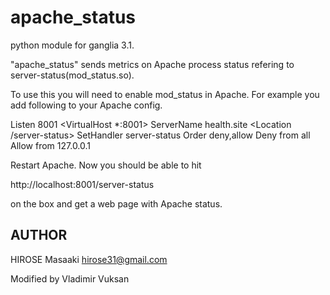 apache_status
===============

python module for ganglia 3.1.

"apache_status" sends metrics on Apache process status refering to
server-status(mod_status.so).

To use this you will need to enable mod_status in Apache. For example you
add following to your Apache config. 

Listen 8001
<VirtualHost *:8001>
    ServerName health.site
    <Location /server-status>
        SetHandler server-status
        Order deny,allow
        Deny from all
        Allow from 127.0.0.1
    </Location>
</VirtualHost>

Restart Apache. Now you should be able to hit

http://localhost:8001/server-status

on the box and get a web page with Apache status.


## AUTHOR

HIROSE Masaaki <hirose31@gmail.com>

Modified by Vladimir Vuksan